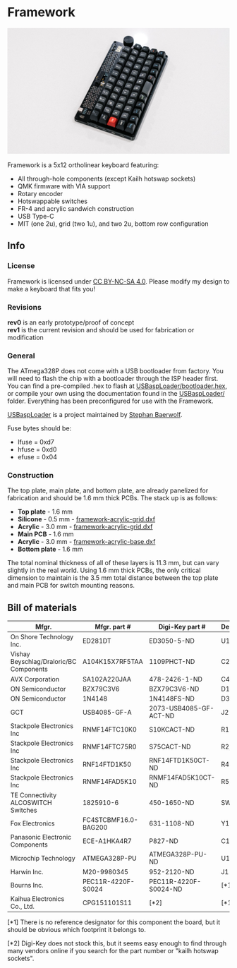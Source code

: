 # Framework
![](images/1.jpg)

Framework is a 5x12 ortholinear keyboard featuring:

* All through-hole components (except Kailh hotswap sockets)
* QMK firmware with VIA support
* Rotary encoder
* Hotswappable switches
* FR-4 and acrylic sandwich construction
* USB Type-C
* MIT (one 2u), grid (two 1u), and two 2u, bottom row configuration

## Info

### License

Framework is licensed under [CC BY-NC-SA 4.0](https://creativecommons.org/licenses/by-nc-sa/4.0/). Please modify my design to make a keyboard that fits you!

### Revisions

**rev0** is an early prototype/proof of concept  
**rev1** is the current revision and should be used for fabrication or modification

### General

The ATmega328P does not come with a USB bootloader from factory. You will need to flash the chip with a bootloader through the ISP header first. You can find a pre-compiled .hex to flash at [USBaspLoader/bootloader.hex](USBaspLoader/bootloader.hex), or compile your own using the documentation found in the [USBaspLoader/](USBaspLoader/) folder. Everything has been preconfigured for use with the Framework.

[USBaspLoader](https://github.com/baerwolf/USBaspLoader) is a project maintained by [Stephan Baerwolf](https://github.com/baerwolf).

Fuse bytes should be:
* lfuse = 0xd7
* hfuse = 0xd0
* efuse = 0x04

### Construction

The top plate, main plate, and bottom plate, are already panelized for fabrication and should be 1.6 mm thick PCBs. The stack up is as follows:

* **Top plate** - 1.6 mm
* **Silicone** - 0.5 mm - [framework-acrylic-grid.dxf](rev1/acrylic/dxf/framework-acrylic-grid.dxf)
* **Acrylic** - 3.0 mm - [framework-acrylic-grid.dxf](rev1/acrylic/dxf/framework-acrylic-grid.dxf)
* **Main PCB** - 1.6 mm
* **Acrylic** - 3.0 mm - [framework-acrylic-base.dxf](rev1/acrylic/dxf/framework-acrylic-base.dxf)
* **Bottom plate** - 1.6 mm

The total nominal thickness of all of these layers is 11.3 mm, but can vary slightly in the real world. Using 1.6 mm thick PCBs, the only critical dimension to maintain is the 3.5 mm total distance between the top plate and main PCB for switch mounting reasons.

## Bill of materials
Mfgr.                                   | Mfgr. part #         | Digi-Key part #        | Designator | Qty
----------------------------------------|----------------------|------------------------|------------|----
On Shore Technology Inc.                | ED281DT              | ED3050-5-ND            | U1         | 1
Vishay Beyschlag/Draloric/BC Components | A104K15X7RF5TAA      | 1109PHCT-ND            | C2, C3     | 2
AVX Corporation                         | SA102A220JAA         | 478-2426-1-ND          | C4, C5     | 2
ON Semiconductor                        | BZX79C3V6            | BZX79C3V6-ND           | D1, D2     | 2
ON Semiconductor                        | 1N4148               | 1N4148FS-ND            | D3 - D62   | 60
GCT                                     | USB4085-GF-A         | 2073-USB4085-GF-ACT-ND | J2         | 1
Stackpole Electronics Inc               | RNMF14FTC10K0        | S10KCACT-ND            | R1         | 1
Stackpole Electronics Inc               | RNMF14FTC75R0        | S75CACT-ND             | R2, R3     | 2
Stackpole Electronics Inc               | RNF14FTD1K50         | RNF14FTD1K50CT-ND      | R4         | 1
Stackpole Electronics Inc               | RNMF14FAD5K10        | RNMF14FAD5K10CT-ND     | R5, R6     | 2
TE Connectivity ALCOSWITCH Switches     | 1825910-6            | 450-1650-ND            | SW1, SW2   | 2
Fox Electronics                         | FC4STCBMF16.0-BAG200 | 631-1108-ND            | Y1         | 1
Panasonic Electronic Components         | ECE-A1HKA4R7         | P827-ND                | C1         | 1
Microchip Technology                    | ATMEGA328P-PU        | ATMEGA328P-PU-ND       | U1         | 1
Harwin Inc.                             | M20-9980345          | 952-2120-ND            | J1         | 1
Bourns Inc.                             | PEC11R-4220F-S0024   | PEC11R-4220F-S0024-ND  | [*1]       | 1
Kaihua Electronics Co., Ltd.            | CPG151101S11         | [*2]                   | [*1]       | 62

[*1] There is no reference designator for this component the board, but it should be obvious which footprint it belongs to.

[*2] Digi-Key does not stock this, but it seems easy enough to find through many vendors online if you search for the part number or "kailh hotswap sockets".